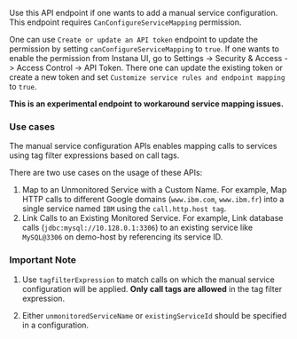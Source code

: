 Use this API endpoint if one wants to add a manual service configuration. This endpoint requires `CanConfigureServiceMapping` permission. 

One can use `Create or update an API token` endpoint to update the permission by setting `canConfigureServiceMapping` to `true`.
If one wants to enable the permission from Instana UI, go to Settings -> Security & Access -> Access Control -> API Token.
There one can update the existing token or create a new token and set `Customize service rules and endpoint mapping` to `true`.

**This is an experimental endpoint to workaround service mapping issues.**

### Use cases

The manual service configuration APIs enables mapping calls to services using tag filter expressions based on call tags.

There are two use cases on the usage of these APIs:

1. Map to an Unmonitored Service with a Custom Name. For example, Map HTTP calls to different Google domains (`www.ibm.com`, `www.ibm.fr`) into a single service named `IBM` using the `call.http.host tag`.
2. Link Calls to an Existing Monitored Service. For example, Link database calls (`jdbc:mysql://10.128.0.1:3306`) to an existing service like `MySQL@3306` on demo-host by referencing its service ID.

### Important Note

1. Use `tagfilterExpression` to match calls on which the manual service configuration will be applied. **Only call tags are allowed** in the tag filter expression.

2.  Either `unmonitoredServiceName` or `existingServiceId` should be specified in a configuration.
